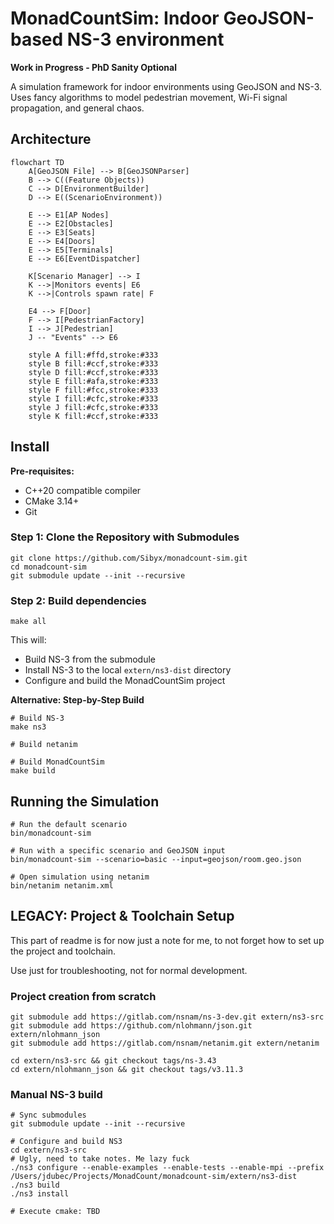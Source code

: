 # MonadCountSim: Indoor GeoJSON-based NS-3 environment

**Work in Progress - PhD Sanity Optional**

A simulation framework for indoor environments using GeoJSON and NS-3. Uses fancy algorithms to model pedestrian 
movement, Wi-Fi signal propagation, and general chaos.

## Architecture

```mermaid
flowchart TD
    A[GeoJSON File] --> B[GeoJSONParser]
    B --> C((Feature Objects))
    C --> D[EnvironmentBuilder]
    D --> E((ScenarioEnvironment))

    E --> E1[AP Nodes]
    E --> E2[Obstacles]
    E --> E3[Seats]
    E --> E4[Doors]
    E --> E5[Terminals]
    E --> E6[EventDispatcher]

    K[Scenario Manager] --> I
    K -->|Monitors events| E6
    K -->|Controls spawn rate| F

    E4 --> F[Door]
    F --> I[PedestrianFactory]
    I --> J[Pedestrian]
    J -- "Events" --> E6
    
    style A fill:#ffd,stroke:#333
    style B fill:#ccf,stroke:#333
    style D fill:#ccf,stroke:#333
    style E fill:#afa,stroke:#333
    style F fill:#fcc,stroke:#333
    style I fill:#cfc,stroke:#333
    style J fill:#cfc,stroke:#333
    style K fill:#ccf,stroke:#333
```

## Install

**Pre-requisites:**

- C++20 compatible compiler
- CMake 3.14+
- Git

### Step 1: Clone the Repository with Submodules


```shell
git clone https://github.com/Sibyx/monadcount-sim.git
cd monadcount-sim
git submodule update --init --recursive
```

### Step 2: Build dependencies

```shell
make all
```

This will:

- Build NS-3 from the submodule
- Install NS-3 to the local `extern/ns3-dist` directory
- Configure and build the MonadCountSim project

**Alternative: Step-by-Step Build**

```shell
# Build NS-3
make ns3

# Build netanim

# Build MonadCountSim
make build
```

## Running the Simulation

```shell
# Run the default scenario
bin/monadcount-sim

# Run with a specific scenario and GeoJSON input
bin/monadcount-sim --scenario=basic --input=geojson/room.geo.json

# Open simulation using netanim
bin/netanim netanim.xml
```

## LEGACY: Project & Toolchain Setup

This part of readme is for now just a note for me, to not forget how to set up the project and toolchain.

Use just for troubleshooting, not for normal development.

### Project creation from scratch

```shell
git submodule add https://gitlab.com/nsnam/ns-3-dev.git extern/ns3-src
git submodule add https://github.com/nlohmann/json.git extern/nlohmann_json
git submodule add https://gitlab.com/nsnam/netanim.git extern/netanim

cd extern/ns3-src && git checkout tags/ns-3.43
cd extern/nlohmann_json && git checkout tags/v3.11.3
```

### Manual NS-3 build

```shell
# Sync submodules
git submodule update --init --recursive      

# Configure and build NS3 
cd extern/ns3-src
# Ugly, need to take notes. Me lazy fuck
./ns3 configure --enable-examples --enable-tests --enable-mpi --prefix /Users/jdubec/Projects/MonadCount/monadcount-sim/extern/ns3-dist
./ns3 build
./ns3 install

# Execute cmake: TBD
```
